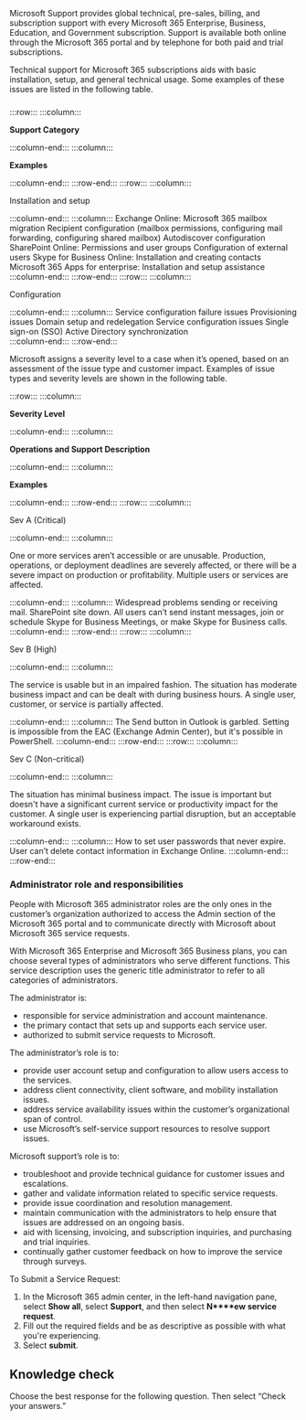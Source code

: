 Microsoft Support provides global technical, pre-sales, billing, and subscription support with every Microsoft 365 Enterprise, Business, Education, and Government subscription. Support is available both online through the Microsoft 365 portal and by telephone for both paid and trial subscriptions.

Technical support for Microsoft 365 subscriptions aids with basic installation, setup, and general technical usage. Some examples of these issues are listed in the following table.

### 

:::row:::
  :::column:::
    <p><b>Support Category </b></p>
  :::column-end:::
  :::column:::
    <p><b>Examples </b></p>
  :::column-end:::
:::row-end:::
:::row:::
  :::column:::
    <p>Installation and setup</p>
  :::column-end:::
  :::column:::
    Exchange Online:  Microsoft 365 mailbox migration  Recipient configuration (mailbox permissions, configuring mail forwarding, configuring shared mailbox)  Autodiscover configuration  SharePoint Online:  Permissions and user groups  Configuration of external users  Skype for Business Online:  Installation and creating contacts  Microsoft 365 Apps for enterprise: Installation and setup assistance
  :::column-end:::
:::row-end:::
:::row:::
  :::column:::
    <p>Configuration</p>
  :::column-end:::
  :::column:::
    Service configuration failure issues  Provisioning issues  Domain setup and redelegation  Service configuration issues  Single sign-on (SSO)  Active Directory synchronization<br>
  :::column-end:::
:::row-end:::


Microsoft assigns a severity level to a case when it’s opened, based on an assessment of the issue type and customer impact. Examples of issue types and severity levels are shown in the following table.

:::row:::
  :::column:::
    <p><b>Severity Level </b></p>
  :::column-end:::
  :::column:::
    <p><b>Operations and Support Description </b></p>
  :::column-end:::
  :::column:::
    <p><b>Examples </b></p>
  :::column-end:::
:::row-end:::
:::row:::
  :::column:::
    <p>Sev A (Critical)</p>
  :::column-end:::
  :::column:::
    <p>One or more services aren’t accessible or are unusable. Production, operations, or deployment deadlines are severely affected, or there will be a severe impact on production or profitability. Multiple users or services are affected.<br></p>
  :::column-end:::
  :::column:::
    Widespread problems sending or receiving mail.  SharePoint site down.  All users can’t send instant messages, join or schedule Skype for Business Meetings, or make Skype for Business calls.
  :::column-end:::
:::row-end:::
:::row:::
  :::column:::
    <p>Sev B (High)</p>
  :::column-end:::
  :::column:::
    <p>The service is usable but in an impaired fashion. The situation has moderate business impact and can be dealt with during business hours. A single user, customer, or service is partially affected.<br></p>
  :::column-end:::
  :::column:::
    The Send button in Outlook is garbled.  Setting is impossible from the EAC (Exchange Admin Center), but it's possible in PowerShell.
  :::column-end:::
:::row-end:::
:::row:::
  :::column:::
    <p>Sev C (Non-critical)</p>
  :::column-end:::
  :::column:::
    <p>The situation has minimal business impact. The issue is important but doesn't have a significant current service or productivity impact for the customer. A single user is experiencing partial disruption, but an acceptable workaround exists.<br></p>
  :::column-end:::
  :::column:::
    How to set user passwords that never expire.  User can’t delete contact information in Exchange Online.
  :::column-end:::
:::row-end:::


### Administrator role and responsibilities

People with Microsoft 365 administrator roles are the only ones in the customer’s organization authorized to access the Admin section of the Microsoft 365 portal and to communicate directly with Microsoft about Microsoft 365 service requests.

With Microsoft 365 Enterprise and Microsoft 365 Business plans, you can choose several types of administrators who serve different functions. This service description uses the generic title administrator to refer to all categories of administrators.

The administrator is:

 *  responsible for service administration and account maintenance.
 *  the primary contact that sets up and supports each service user.
 *  authorized to submit service requests to Microsoft.

The administrator’s role is to:

 *  provide user account setup and configuration to allow users access to the services.
 *  address client connectivity, client software, and mobility installation issues.
 *  address service availability issues within the customer’s organizational span of control.
 *  use Microsoft’s self-service support resources to resolve support issues.

Microsoft support’s role is to:

 *  troubleshoot and provide technical guidance for customer issues and escalations.
 *  gather and validate information related to specific service requests.
 *  provide issue coordination and resolution management.
 *  maintain communication with the administrators to help ensure that issues are addressed on an ongoing basis.
 *  aid with licensing, invoicing, and subscription inquiries, and purchasing and trial inquiries.
 *  continually gather customer feedback on how to improve the service through surveys.

To Submit a Service Request:

1.  In the Microsoft 365 admin center, in the left-hand navigation pane, select **Show all**, select **Support**, and then select **N****ew service request**.
2.  Fill out the required fields and be as descriptive as possible with what you're experiencing.
3.  Select **submit**.

## Knowledge check

Choose the best response for the following question. Then select “Check your answers.”